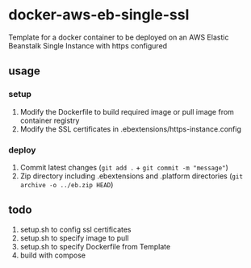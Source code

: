 # docker-aws-eb-single-ssl
Template for a docker container to be deployed on an AWS Elastic Beanstalk Single Instance with https configured

## usage

### setup
1. Modify the Dockerfile to build required image or pull image from container registry
2. Modify the SSL certificates in .ebextensions/https-instance.config

### deploy
1. Commit latest changes (`git add .` + `git commit -m "message"`)
2. Zip directory including .ebextensions and .platform directories (`git archive -o ../eb.zip HEAD`)

## todo
1. setup.sh to config ssl certificates
2. setup.sh to specify image to pull
3. setup.sh to specify Dockerfile from Template
4. build with compose
